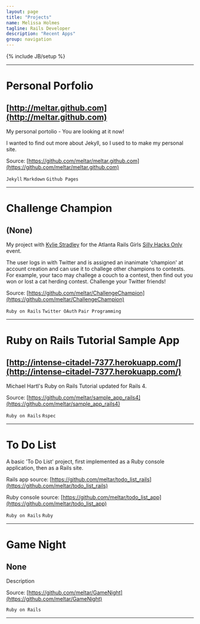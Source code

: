 ```yaml
---
layout: page
title: "Projects"
name: Melissa Holmes
tagline: Rails Developer
description: "Recent Apps"
group: navigation
---
```

{% include JB/setup %}
***

# Personal Porfolio
## [http://meltar.github.com](http://meltar.github.com)
My personal portolio - You are looking at it now!

I wanted to find out more about Jekyll, so I
used to to make my personal site.

Source: [https://github.com/meltar/meltar.github.com](https://github.com/meltar/meltar.github.com)

`Jekyll` `Markdown` `Github Pages`

***

# Challenge Champion
## (None)
My project with [Kylie Stradley](https://github.com/kstradley) for the Atlanta Rails Girls
[Silly Hacks Only](http://www.meetup.com/Rails-Girls-Atlanta/events/141284772/) event.

The user logs in with Twitter and is assigned an inanimate 'champion' at account creation and can use it to challege
other champions to contests. For example, your taco may challege a couch to a contest, then
find out you won or lost a cat herding contest. Challenge your Twitter friends!

Source: [https://github.com/meltar/ChallengeChampion](https://github.com/meltar/ChallengeChampion)

`Ruby on Rails` `Twitter OAuth` `Pair Programming`

***

# Ruby on Rails Tutorial Sample App
## [http://intense-citadel-7377.herokuapp.com/](http://intense-citadel-7377.herokuapp.com/)
Michael Hartl's Ruby on Rails Tutorial updated for Rails 4.

Source: [https://github.com/meltar/sample_app_rails4](https://github.com/meltar/sample_app_rails4)

`Ruby on Rails` `Rspec`

***

# To Do List

A basic 'To Do List' project, first implemented as a Ruby console application, then as a
Rails site.

Rails app source: [https://github.com/meltar/todo_list_rails](https://github.com/meltar/todo_list_rails)

Ruby console source: [https://github.com/meltar/todo_list_app](https://github.com/meltar/todo_list_app)

`Ruby on Rails` `Ruby`

***

# Game Night
## None
Description

Source: [https://github.com/meltar/GameNight](https://github.com/meltar/GameNight)

`Ruby on Rails`

***
